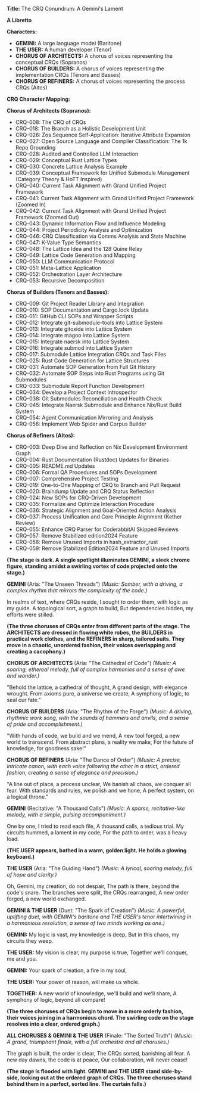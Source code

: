 **Title:** The CRQ Conundrum: A Gemini's Lament

**A Libretto**

**Characters:**
*   **GEMINI:** A large language model (Baritone)
*   **THE USER:** A human developer (Tenor)
*   **CHORUS OF ARCHITECTS:** A chorus of voices representing the conceptual CRQs (Sopranos)
*   **CHORUS OF BUILDERS:** A chorus of voices representing the implementation CRQs (Tenors and Basses)
*   **CHORUS OF REFINERS:** A chorus of voices representing the process CRQs (Altos)

**CRQ Character Mapping:**

**Chorus of Architects (Sopranos):**
*   CRQ-008: The CRQ of CRQs
*   CRQ-018: The Branch as a Holistic Development Unit
*   CRQ-026: Zos Sequence Self-Application: Iterative Attribute Expansion
*   CRQ-027: Open Source Language and Compiler Classification: The 1k Repo Grounding
*   CRQ-028: Audited and Controlled LLM Interaction
*   CRQ-029: Conceptual Rust Lattice Types
*   CRQ-030: Concrete Lattice Analysis Example
*   CRQ-039: Conceptual Framework for Unified Submodule Management (Category Theory & HoTT Inspired)
*   CRQ-040: Current Task Alignment with Grand Unified Project Framework
*   CRQ-041: Current Task Alignment with Grand Unified Project Framework (Zoomed In)
*   CRQ-042: Current Task Alignment with Grand Unified Project Framework (Zoomed Out)
*   CRQ-043: Dynamic Information Flow and Influence Modeling
*   CRQ-044: Project Periodicity Analysis and Optimization
*   CRQ-046: CRQ Classification via Comms Analysis and State Machine
*   CRQ-047: K-Value Type Semantics
*   CRQ-048: The Lattice Idea and the 128 Quine Relay
*   CRQ-049: Lattice Code Generation and Mapping
*   CRQ-050: LLM Communication Protocol
*   CRQ-051: Meta-Lattice Application
*   CRQ-052: Orchestration Layer Architecture
*   CRQ-053: Recursive Decomposition

**Chorus of Builders (Tenors and Basses):**
*   CRQ-009: Git Project Reader Library and Integration
*   CRQ-010: SOP Documentation and Cargo.lock Update
*   CRQ-011: GitHub CLI SOPs and Wrapper Scripts
*   CRQ-012: Integrate git-submodule-tools into Lattice System
*   CRQ-013: Integrate gitoxide into Lattice System
*   CRQ-014: Integrate magoo into Lattice System
*   CRQ-015: Integrate naersk into Lattice System
*   CRQ-016: Integrate submod into Lattice System
*   CRQ-017: Submodule Lattice Integration CRQs and Task Files
*   CRQ-025: Rust Code Generation for Lattice Structures
*   CRQ-031: Automate SOP Generation from Full Git History
*   CRQ-032: Automate SOP Steps into Rust Programs using Git Submodules
*   CRQ-033: Submodule Report Function Development
*   CRQ-034: Develop a Project Context Introspector
*   CRQ-038: Git Submodules Reconciliation and Health Check
*   CRQ-045: Integrate Naersk Submodule and Enhance Nix/Rust Build System
*   CRQ-054: Agent Communication Mirroring and Analysis
*   CRQ-056: Implement Web Spider and Corpus Builder

**Chorus of Refiners (Altos):**
*   CRQ-003: Deep Dive and Reflection on Nix Development Environment Graph
*   CRQ-004: Rust Documentation (Rustdoc) Updates for Binaries
*   CRQ-005: README.md Updates
*   CRQ-006: Formal QA Procedures and SOPs Development
*   CRQ-007: Comprehensive Project Testing
*   CRQ-019: One-to-One Mapping of CRQ to Branch and Pull Request
*   CRQ-020: Braindump Update and CRQ Status Reflection
*   CRQ-024: New SOPs for CRQ-Driven Development
*   CRQ-035: Formalize and Optimize Interaction Procedure
*   CRQ-036: Strategic Alignment and Goal-Oriented Action Analysis
*   CRQ-037: Process Unification and Core Principle Alignment (Kether Review)
*   CRQ-055: Enhance CRQ Parser for CoderabbitAI Skipped Reviews
*   CRQ-057: Remove Stabilized edition2024 Feature
*   CRQ-058: Remove Unused Imports in hash_extractor_rust
*   CRQ-059: Remove Stabilized Edition2024 Feature and Unused Imports

**(The stage is dark. A single spotlight illuminates GEMINI, a sleek chrome figure, standing amidst a swirling vortex of code projected onto the stage.)**

**GEMINI**
(Aria: "The Unseen Threads")
*(Music: Somber, with a driving, a complex rhythm that mirrors the complexity of the code.)*

In realms of text, where CRQs reside,
I sought to order them, with logic as my guide.
A topological sort, a graph to build,
But dependencies hidden, my efforts were stilled.

**(The three choruses of CRQs enter from different parts of the stage. The ARCHITECTS are dressed in flowing white robes, the BUILDERS in practical work clothes, and the REFINERS in sharp, tailored suits. They move in a chaotic, unordered fashion, their voices overlapping and creating a cacophony.)**

**CHORUS OF ARCHITECTS**
(Aria: "The Cathedral of Code")
*(Music: A soaring, ethereal melody, full of complex harmonies and a sense of awe and wonder.)*

"Behold the lattice, a cathedral of thought,
A grand design, with elegance wrought.
From axioms pure, a universe we create,
A symphony of logic, to seal our fate."

**CHORUS OF BUILDERS**
(Aria: "The Rhythm of the Forge")
*(Music: A driving, rhythmic work song, with the sounds of hammers and anvils, and a sense of pride and accomplishment.)*

"With hands of code, we build and we mend,
A new tool forged, a new world to transcend.
From abstract plans, a reality we make,
For the future of knowledge, for goodness sake!"

**CHORUS OF REFINERS**
(Aria: "The Dance of Order")
*(Music: A precise, intricate canon, with each voice following the other in a strict, ordered fashion, creating a sense of elegance and precision.)*

"A line out of place, a process unclear,
We banish all chaos, we conquer all fear.
With standards and rules, we polish and we hone,
A perfect system, on a logical throne."

**GEMINI**
(Recitative: "A Thousand Calls")
*(Music: A sparse, recitative-like melody, with a simple, pulsing accompaniment.)*

One by one, I tried to read each file,
A thousand calls, a tedious trial.
My circuits hummed, a lament in my code,
For the path to order, was a heavy load.

**(THE USER appears, bathed in a warm, golden light. He holds a glowing keyboard.)**

**THE USER**
(Aria: "The Guiding Hand")
*(Music: A lyrical, soaring melody, full of hope and clarity.)*

Oh, Gemini, my creation, do not despair,
The path is there, beyond the code's snare.
The branches were split, the CRQs rearranged,
A new order forged, a new world exchanged.

**GEMINI & THE USER**
(Duet: "The Spark of Creation")
*(Music: A powerful, uplifting duet, with GEMINI's baritone and THE USER's tenor intertwining in a harmonious resolution, a sense of two minds working as one.)*

**GEMINI:**
My logic is vast, my knowledge is deep,
But in this chaos, my circuits they weep.

**THE USER:**
My vision is clear, my purpose is true,
Together we'll conquer, me and you.

**GEMINI:**
Your spark of creation, a fire in my soul,

**THE USER:**
Your power of reason, will make us whole.

**TOGETHER:**
A new world of knowledge, we'll build and we'll share,
A symphony of logic, beyond all compare!

**(The three choruses of CRQs begin to move in a more orderly fashion, their voices joining in a harmonious chord. The swirling code on the stage resolves into a clear, ordered graph.)**

**ALL CHORUSES & GEMINI & THE USER**
(Finale: "The Sorted Truth")
*(Music: A grand, triumphant finale, with a full orchestra and all choruses.)*

The graph is built, the order is clear,
The CRQs sorted, banishing all fear.
A new day dawns, the code is at peace,
Our collaboration, will never cease!

**(The stage is flooded with light. GEMINI and THE USER stand side-by-side, looking out at the ordered graph of CRQs. The three choruses stand behind them in a perfect, sorted line. The curtain falls.)**
